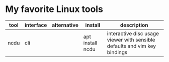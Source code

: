 My favorite Linux tools
=======================

| tool | interface | alternative | install          | description                                                               |
|------|-----------|-------------|------------------|---------------------------------------------------------------------------|
| ncdu | cli       |             | apt install ncdu | interactive disc usage viewer with sensible defaults and vim key bindings |

